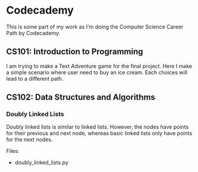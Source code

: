 # Codecademy

This is some part of my work as I'm doing the Computer Science Career Path by Codecademy.

## CS101: Introduction to Programming

I am trying to make a Text Adventure game for the final project. Here I make a simple scenario where user need to buy an ice cream. Each choices will lead to a different path.

## CS102: Data Structures and Algorithms

### Doubly Linked Lists

Doubly linked lists is similar to linked lists. However, the nodes have points for their previous and next node, whereas basic linked lists only have points for the next nodes.

Files:

* doubly_linked_lists.py
